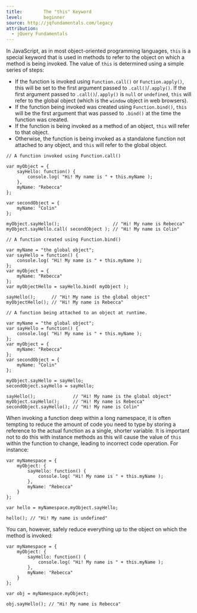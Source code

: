 ```yaml
---
title:        The "this" Keyword
level:        beginner
source: http://jqfundamentals.com/legacy
attribution:
  - jQuery Fundamentals
---
```


In JavaScript, as in most object-oriented programming languages, `this` is a special keyword that is used in methods to refer to the object on which a method is being invoked. The value of `this` is determined using a simple series of steps:

- If the function is invoked using `Function.call()` or `Function.apply()`, this will be set to the first argument passed to `.call()`/`.apply()`. If the first argument passed to `.call()`/`.apply()` is `null` or `undefined`, `this` will refer to the global object (which is the `window` object in web browsers).
- If the function being invoked was created using `Function.bind()`, `this` will be the first argument that was passed to `.bind()` at the time the function was created.
- If the function is being invoked as a method of an object, `this` will refer to that object.
- Otherwise, the function is being invoked as a standalone function not attached to any object, and `this` will refer to the global object.

```
// A function invoked using Function.call()

var myObject = {
	sayHello: function() {
		console.log( "Hi! My name is " + this.myName );
	},
	myName: "Rebecca"
};

var secondObject = {
	myName: "Colin"
};

myObject.sayHello();                    // "Hi! My name is Rebecca"
myObject.sayHello.call( secondObject ); // "Hi! My name is Colin"
```

```
// A function created using Function.bind()

var myName = "the global object";
var sayHello = function() {
	console.log( "Hi! My name is " + this.myName );
};
var myObject = {
	myName: "Rebecca"
};
var myObjectHello = sayHello.bind( myObject );

sayHello();      // "Hi! My name is the global object"
myObjectHello(); // "Hi! My name is Rebecca"
```

```
// A function being attached to an object at runtime.

var myName = "the global object";
var sayHello = function() {
	console.log( "Hi! My name is " + this.myName );
};
var myObject = {
	myName: "Rebecca"
};
var secondObject = {
	myName: "Colin"
};

myObject.sayHello = sayHello;
secondObject.sayHello = sayHello;

sayHello();              // "Hi! My name is the global object"
myObject.sayHello();     // "Hi! My name is Rebecca"
secondObject.sayHello(); // "Hi! My name is Colin"
```

When invoking a function deep within a long namespace, it is often tempting to reduce the amount of code you need to type by storing a reference to the actual function as a single, shorter variable. It is important not to do this with instance methods as this will cause the value of `this` within the function to change, leading to incorrect code operation. For instance:

```
var myNamespace = {
	myObject: {
		sayHello: function() {
			console.log( "Hi! My name is " + this.myName );
		},
		myName: "Rebecca"
	}
};

var hello = myNamespace.myObject.sayHello;

hello(); // "Hi! My name is undefined"
```

You can, however, safely reduce everything up to the object on which the method is invoked:

```
var myNamespace = {
	myObject: {
		sayHello: function() {
			console.log( "Hi! My name is " + this.myName );
		},
		myName: "Rebecca"
	}
};

var obj = myNamespace.myObject;

obj.sayHello(); // "Hi! My name is Rebecca"
```
